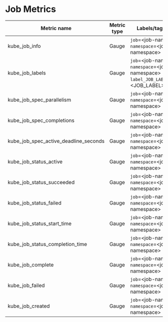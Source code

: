 # Job Metrics

| Metric name| Metric type | Labels/tags |
| ---------- | ----------- | ----------- |
| kube_job_info | Gauge | `job`=&lt;job-name&gt; <br> `namespace`=&lt;job-namespace&gt; |
| kube_job_labels | Gauge | `job`=&lt;job-name&gt; <br> `namespace`=&lt;job-namespace&gt; <br> `label_JOB_LABEL`=&lt;JOB_LABEL&gt;  |
| kube_job_spec_parallelism | Gauge | `job`=&lt;job-name&gt; <br> `namespace`=&lt;job-namespace&gt; |
| kube_job_spec_completions | Gauge | `job`=&lt;job-name&gt; <br> `namespace`=&lt;job-namespace&gt; |
| kube_job_spec_active_deadline_seconds | Gauge | `job`=&lt;job-name&gt; <br> `namespace`=&lt;job-namespace&gt; |
| kube_job_status_active | Gauge | `job`=&lt;job-name&gt; <br> `namespace`=&lt;job-namespace&gt; |
| kube_job_status_succeeded | Gauge | `job`=&lt;job-name&gt; <br> `namespace`=&lt;job-namespace&gt; |
| kube_job_status_failed | Gauge | `job`=&lt;job-name&gt; <br> `namespace`=&lt;job-namespace&gt; |
| kube_job_status_start_time | Gauge | `job`=&lt;job-name&gt; <br> `namespace`=&lt;job-namespace&gt; |
| kube_job_status_completion_time | Gauge | `job`=&lt;job-name&gt; <br> `namespace`=&lt;job-namespace&gt; |
| kube_job_complete | Gauge | `job`=&lt;job-name&gt; <br> `namespace`=&lt;job-namespace&gt; |
| kube_job_failed | Gauge | `job`=&lt;job-name&gt; <br> `namespace`=&lt;job-namespace&gt; |
| kube_job_created | Gauge | `job`=&lt;job-name&gt; <br> `namespace`=&lt;job-namespace&gt; |
